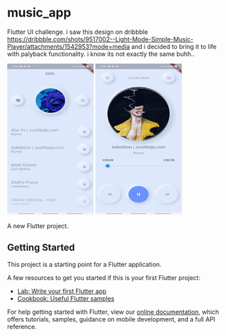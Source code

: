 # music_app
Flutter UI challenge.
i saw this design on dribbble https://dribbble.com/shots/9517002--Light-Mode-Simple-Music-Player/attachments/1542953?mode=media
and i decided to bring it to life with palyback functionality. i know its not exactly the same buhh..

<img src ="screenshots/screen1.jpg" width = "200" height = "350">  <img src ="screenshots/screen2.jpg" width = "200" height = "350"> 


A new Flutter project.

## Getting Started

This project is a starting point for a Flutter application.

A few resources to get you started if this is your first Flutter project:

- [Lab: Write your first Flutter app](https://flutter.dev/docs/get-started/codelab)
- [Cookbook: Useful Flutter samples](https://flutter.dev/docs/cookbook)

For help getting started with Flutter, view our
[online documentation](https://flutter.dev/docs), which offers tutorials,
samples, guidance on mobile development, and a full API reference.
